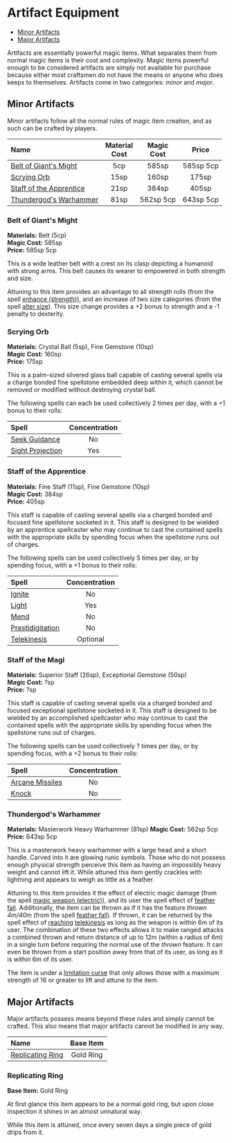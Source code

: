 # Artifact Equipment

* [Minor Artifacts](#minor-artifacts)
* [Major Artifacts](#major-artifacts)

Artifacts are essentially powerful magic items. What separates them from normal magic items is their cost and complexity. Magic items powerful enough to be considered artifacts are simply not available for purchase because either most craftsmen do not have the means or anyone who does keeps to themselves. Artifacts come in two categories: *minor* and *major*.

## Minor Artifacts

Minor artifacts follow all the normal rules of magic item creation, and as such can be crafted by players.

| Name | Material<br/>Cost | Magic<br/>Cost | Price |
|:-|:-:|:-:|:-:|
| [Belt of Giant's Might](#belt-of-giants-might) | 5cp | 585sp | 585sp 5cp |
| [Scrying Orb](#scrying-orb) | 15sp | 160sp | 175sp |
| [Staff of the Apprentice](#staff-of-the-apprentice) | 21sp | 384sp | 405sp |
| [Thundergod's Warhammer](#thungergods-warhammer) | 81sp | 562sp 5cp | 643sp 5cp |

### Belt of Giant's Might

**Materials:** Belt (5cp)  
**Magic Cost:** 585sp  
**Price:** 585sp 5cp

This is a wide leather belt with a crest on its clasp depicting a humanoid with strong arms. This belt causes its wearer to empowered in both strength and size. 

Attuning to this item provides an advantage to all strength rolls (from the spell [enhance (strength)](/Fantasy/Spells.md#enhance)), and an increase of two size categories (from the spell [alter size](/Fantasy/Spells.md#alter-size)). This size change provides a +2 bonus to strength and a -1 penalty to dexterity.

### Scrying Orb

**Materials:** Crystal Ball (5sp), Fine Gemstone (10sp)  
**Magic Cost:** 160sp  
**Price:** 175sp

This is a palm-sized silvered glass ball capable of casting several spells via a charge bonded fine spellstone embedded deep within it, which cannot be removed or modified without destroying crystal ball.

The following spells can each be used collectively 2 times per day, with a +1 bonus to their rolls:

| Spell | Concentration |
|:-|:-:|
| [Seek Guidance](/Fantasy/Spells.md#seek-guidance) | No |
| [Sight Projection](/Fantasy/Spells.md#sight-projection) | Yes |

### Staff of the Apprentice

**Materials:** Fine Staff (11sp), Fine Gemstone (10sp)  
**Magic Cost:** 384sp  
**Price:** 405sp

This staff is capable of casting several spells via a charged bonded and focused fine spellstone socketed in it. This staff is designed to be wielded by an apprentice spellcaster who may continue to cast the contained spells with the appropriate skills by spending focus when the spellstone runs out of charges.

The following spells can be used collectively 5 times per day, or by spending focus, with a +1 bonus to their rolls:

| Spell | Concentration |
|:-|:-:|
| [Ignite](/Fantasy/Spells.md#ignite) | No |
| [Light](/Fantasy/Spells.md#light) | Yes |
| [Mend](/Fantasy/Spells.md#mend) | No |
| [Prestidigitation](/Fantasy/Spells.md#prestidigitation) | No |
| [Telekinesis](/Fantasy/Spells.md#telekinesis) | Optional |

### Staff of the Magi

**Materials:** Superior Staff (26sp), Exceptional Gemstone (50sp)  
**Magic Cost:** ?sp  
**Price:** ?sp

This staff is capable of casting several spells via a charged bonded and focused exceptional spellstone socketed in it. This staff is designed to be wielded by an accomplished spellcaster who may continue to cast the contained spells with the appropriate skills by spending focus when the spellstone runs out of charges.

The following spells can be used collectively ? times per day, or by spending focus, with a +2 bonus to their rolls:

| Spell | Concentration |
|:-|:-:|
| [Arcane Missiles](/Fantasy/Spells.md#arcane-missiles) | No |
| [Knock](/Fantasy/Spells.md#knock) | No |

### Thundergod's Warhammer

**Materials:** Masterwork Heavy Warhammer (81sp)
**Magic Cost:** 562sp 5cp  
**Price:** 643sp 5cp

This is a masterwork heavy warhammer with a large head and a short handle. Carved into it are glowing runic symbols. Those who do not possess enough physical strength perceive this item as having an impossibly heavy weight and cannot lift it. While attuned this item gently crackles with lightning and appears to weigh as little as a feather.

Attuning to this item provides it the effect of electric magic damage (from the spell [magic weapon (electric)](/Fantasy/Spells.md#magic-weapon)), and its user the spell effect of [feather fall](/Fantasy/Spells.md#feather-fall). Additionally, the item can be thrown as if it has the feature *thrown 4m/40m* (from the spell [feather fall](/Fantasy/Spells.md#feather-fall)). If thrown, it can be returned by the spell effect of [reaching](/Fantasy/Talents.md#metamagic) [telekinesis](/Fantasy/Spells.md#telekinesis) as long as the weapon is within 6m of its user. The combination of these two effects allows it to make ranged attacks a combined thrown and return distance of up to 12m (within a radius of 6m) in a single turn before requiring the normal use of the *thrown* feature. It can even be thrown from a start position away from that of its user, as long as it is within 6m of its user.

The item is under a [limitation curse](/Fantasy/ItemCrafting.md#curses) that only allows those with a maximum strength of 16 or greater to lift and attune to the item.

## Major Artifacts

Major artifacts possess means beyond these rules and simply cannot be crafted. This also means that major artifacts cannot be modified in any way.

| Name | Base Item |
|:-|:-:|
| [Replicating Ring](#replicating-ring) | Gold Ring |

### Replicating Ring

**Base Item:** Gold Ring

At first glance this item appears to be a normal gold ring, but upon close inspection it shines in an almost unnatural way.

While this item is attuned, once every seven days a single piece of gold drips from it.
